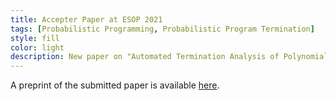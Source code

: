```yaml
---
title: Accepter Paper at ESOP 2021
tags: [Probabilistic Programming, Probabilistic Program Termination] 
style: fill
color: light
description: New paper on "Automated Termination Analysis of Polynomial Probabilistic Programs" accepted to be presented at ESOP 2021, the 30th European Symposium on Programming
---
```



A preprint of the submitted paper  is available [here](https://arxiv.org/abs/2010.03444).
 
